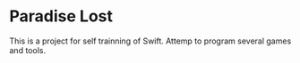 # Paradise Lost

This is a project for self trainning of Swift. Attemp to program several games and tools.

